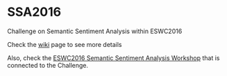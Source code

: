 # SSA2016
Challenge on Semantic Sentiment Analysis within ESWC2016

Check the <a href='https://github.com/diegoref/SSA2016/wiki#mailing-list'>wiki</a> page to see more details

Also, check the <a href='http://www.maurodragoni.com/research/opinionmining/events/'>ESWC2016 Semantic Sentiment Analysis Workshop</a> that is connected to the Challenge.
